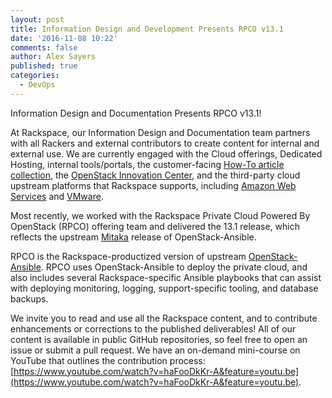 ```yaml
---
layout: post
title: Information Design and Development Presents RPCO v13.1
date: '2016-11-08 10:22'
comments: false
author: Alex Sayers
published: true
categories:
  - DevOps
---
```


Information Design and Documentation Presents RPCO v13.1!

<!-- more -->

At Rackspace, our Information Design and Documentation team partners with all 
Rackers and external contributors to create content for internal and external use.
We are currently engaged with the Cloud offerings, Dedicated Hosting, internal 
tools/portals, the customer-facing
[How-To article collection](https://support.rackspace.com/how-to/),
the [OpenStack Innovation Center](https://osic.org/),
and the third-party cloud upstream platforms that Rackspace supports, including
[Amazon Web Services](https://www.rackspace.com/managed-aws) and
[VMware](https://www.rackspace.com/managed-hosting/vmware).

Most recently, we worked with the Rackspace Private Cloud Powered By
OpenStack (RPCO) offering team and delivered the 13.1 release, which reflects
the upstream
[Mitaka](http://docs.openstack.org/developer/openstack-ansible/mitaka/) release
of OpenStack-Ansible.

RPCO is the Rackspace-productized version of upstream
[OpenStack-Ansible](http://docs.openstack.org/developer/openstack-ansible/).
RPCO uses OpenStack-Ansible to deploy the private cloud, and also includes several
Rackspace-specific Ansible playbooks that can assist with deploying monitoring,
logging, support-specific tooling, and database backups.

We invite you to read and use all the Rackspace content, and to
contribute enhancements or corrections to the published deliverables!  All of
our content is available in public GitHub repositories, so feel free to open an
issue or submit a pull request.  We have an on-demand mini-course on YouTube that
outlines the contribution process: 
[https://www.youtube.com/watch?v=haFooDkKr-A&feature=youtu.be](https://www.youtube.com/watch?v=haFooDkKr-A&feature=youtu.be).
